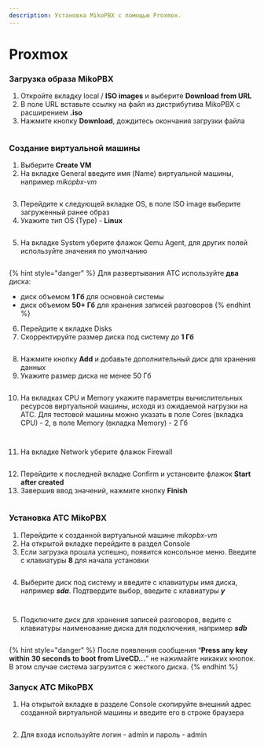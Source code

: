 ```yaml
---
description: Установка MikoPBX с помощью Proxmox.
---
```


# Proxmox

### **Загрузка образа MikoPBX**

1. Откройте вкладку local / **ISO images** и выберите **Download from URL**
2. В поле URL вставьте ссылку на файл из дистрибутива MikoPBX с расширением **.iso**
3. Нажмите кнопку **Download**, дождитесь окончания загрузки файла

<figure><img src="../../.gitbook/assets/MikoPBXProxmoxInstallation_1_1.png" alt=""><figcaption></figcaption></figure>

### **Создание виртуальной машины**

1. Выберите **Create VM**
2. На вкладке General введите имя (Name) виртуальной машины, например _mikopbx-vm_

<figure><img src="../../.gitbook/assets/MikoPBXProxmoxInstallation_2_1.png" alt=""><figcaption></figcaption></figure>

3. Перейдите к следующей вкладке OS, в поле ISO image выберите загруженный ранее образ
4. Укажите тип OS (Type) - **Linux**

<figure><img src="../../.gitbook/assets/MikoPBXProxmoxInstallation_3_1.png" alt=""><figcaption></figcaption></figure>

5. На вкладке System уберите флажок Qemu Agent, для других полей используйте значения по умолчанию

<figure><img src="../../.gitbook/assets/MikoPBXProxmoxInstallation_4_1.png" alt=""><figcaption></figcaption></figure>

{% hint style="danger" %}
Для развертывания АТС используйте **два** диска:

* диск объемом **1 Гб** для основной системы
* диск объемом **50+ Гб** для хранения записей разговоров
{% endhint %}

6. Перейдите к вкладке Disks
7. Скорректируйте размер диска под систему до **1 Гб**

<figure><img src="../../.gitbook/assets/MikoPBXProxmoxInstallation_5_1.png" alt=""><figcaption></figcaption></figure>

8. Нажмите кнопку **Add** и добавьте дополнительный диск для хранения данных
9. Укажите размер диска не менее 50 Гб

<figure><img src="../../.gitbook/assets/MikoPBXProxmoxInstallation_6_1.png" alt=""><figcaption></figcaption></figure>

10. На вкладках CPU и Memory укажите параметры вычислительных ресурсов виртуальной машины, исходя из ожидаемой нагрузки на АТС. Для тестовой машины можно указать в поле Cores (вкладка CPU) - 2, в поле Memory (вкладка Memory) - 2 Гб

<figure><img src="../../.gitbook/assets/MikoPBXProxmoxInstallation_7_1.png" alt=""><figcaption></figcaption></figure>

<figure><img src="../../.gitbook/assets/MikoPBXProxmoxInstallation_8_1.png" alt=""><figcaption></figcaption></figure>

11. На вкладке Network уберите флажок Firewall

<figure><img src="../../.gitbook/assets/MikoPBXProxmoxInstallation_9_2.png" alt=""><figcaption></figcaption></figure>

12. Перейдите к последней вкладке Confirm и установите флажок **Start after created**
13. Завершив ввод значений, нажмите кнопку **Finish**

<figure><img src="../../.gitbook/assets/MikoPBXProxmoxInstallation_10_1.png" alt=""><figcaption></figcaption></figure>

### **Установка АТС MikoPBX**

1. Перейдите к созданной виртуальной машине _mikopbx-vm_
2. На открытой вкладке перейдите в раздел Console
3. Если загрузка прошла успешно, появится консольное меню. Введите с клавиатуры **8** для начала установки

<figure><img src="../../.gitbook/assets/MikoPBXProxmoxInstallation_11_1.png" alt=""><figcaption></figcaption></figure>

4. Выберите диск под систему и введите с клавиатуры имя диска, например _**sda**_. Подтвердите выбор, введите с клавиатуры _**y**_

<figure><img src="../../.gitbook/assets/MikoPBXProxmoxInstallation_12_1.png" alt=""><figcaption></figcaption></figure>

<figure><img src="../../.gitbook/assets/MikoPBXProxmoxInstallation_13_1.png" alt=""><figcaption></figcaption></figure>

5. Подключите диск для хранения записей разговоров, ведите с клавиатуры наименование диска для подключения, например _**sdb**_

<figure><img src="../../.gitbook/assets/MikoPBXProxmoxInstallation_14_1.png" alt=""><figcaption></figcaption></figure>

{% hint style="danger" %}
После появления сообщения “**Press any key within 30 seconds to boot from LiveCD…**” не нажимайте никаких кнопок. В этом случае система загрузится с жесткого диска.
{% endhint %}

### **Запуск АТС MikoPBX**

1. На открытой вкладке в разделе Console скопируйте внешний адрес созданной виртуальной машины и введите его в строке браузера

<figure><img src="../../.gitbook/assets/MikoPBXProxmoxInstallation_15_1.png" alt=""><figcaption></figcaption></figure>

2. Для входа используйте логин - admin и пароль - admin

<figure><img src="../../.gitbook/assets/MikoPBXProxmoxInstallation_16.png" alt=""><figcaption></figcaption></figure>
